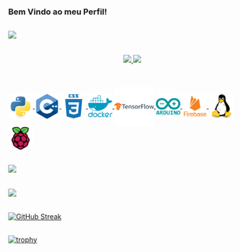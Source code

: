 ### Bem Vindo ao meu Perfil!

##
 ![](https://komarev.com/ghpvc/?username=SauloHenriqueAguiar)
##
<!--
**SauloHenriqueAguiar/SauloHenriqueAguiar** is a ✨ _special_ ✨ repository because its `README.md` (this file) appears on your GitHub profile.

Here are some ideas to get you started:

- 🔭 I’m currently working on algotrading strategies of cryptocurrency.
- 🌱 I’m currently learning docker, api restful
- 👯 I’m looking to collaborate on framework strategies algorithm investment cryptocyrrency.
- 📫 How to reach me: saulohjr@hotmail.com
-->
<div align="center">
  <a href="https://github.com/SauloHenriqueAguiar">
  <img height="180em" src="https://github-readme-stats.vercel.app/api?username=SauloHenriqueAguiar&show_icons=true&theme=dark&include_all_commits=true&count_private=true"/>
  <img height="180em" src="https://github-readme-stats.vercel.app/api/top-langs/?username=SauloHenriqueAguiar&layout=compact&langs_count=7&theme=dark"/>
</div>
  
  ##
<div style="display: inline_block"><br>
  <img align="center" alt="Rafa-Js" height="50" width="50" src="https://github.com/devicons/devicon/blob/master/icons/python/python-original.svg">
  
  <img align="center" alt="Rafa-Js" height="50" width="50" src="https://github.com/devicons/devicon/blob/master/icons/cplusplus/cplusplus-original.svg"> 
  <img align="center" alt="Rafa-Js" height="50" width="50" src="https://github.com/devicons/devicon/blob/master/icons/css3/css3-plain-wordmark.svg"> 
  <img align="center" alt="Rafa-Js" height="50" width="50" src="https://github.com/devicons/devicon/blob/master/icons/docker/docker-plain-wordmark.svg">
  <img align="center" alt="Rafa-Js" height="80" width="80" src="https://github.com/devicons/devicon/blob/master/icons/tensorflow/tensorflow-original-wordmark.svg">
  <img align="center" alt="Rafa-Js" height="50" width="50" src="https://github.com/devicons/devicon/blob/master/icons/arduino/arduino-original-wordmark.svg">
  <img align="center" alt="Rafa-Js" height="50" width="50" src="https://github.com/devicons/devicon/blob/master/icons/firebase/firebase-plain-wordmark.svg"> 
  <img align="center" alt="Rafa-Js" height="50" width="50" src="https://github.com/devicons/devicon/blob/master/icons/linux/linux-original.svg"> 
  <img align="center" alt="Rafa-Js" height="50" width="50" src="https://github.com/devicons/devicon/blob/master/icons/raspberrypi/raspberrypi-original.svg"> 
  
  
  
  
</div>  

  ##

  <div> 
  
  <a href="https://www.linkedin.com/in/saulo-henrique-a428861aa/" target="_blank"><img src="https://img.shields.io/badge/-LinkedIn-%230077B5?style=for-the-badge&logo=linkedin&logoColor=white" target="_blank"></a> 
 ##
 
 <img height="137px"
  src="https://stackoverflow-card.vercel.app/?userID=18902364&theme=dracula"
/>
    
##
[![GitHub Streak](https://github-readme-streak-stats.herokuapp.com/?user=SauloHenriqueAguiar)](https://git.io/streak-stats)

##
 
    
[![trophy](https://github-profile-trophy.vercel.app/?username=SauloHenriqueAguiar)](https://github.com/ryo-ma/github-profile-trophy)


